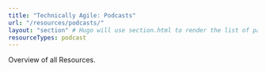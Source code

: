 ```yaml
---
title: "Technically Agile: Podcasts"
url: "/resources/podcasts/"
layout: "section" # Hugo will use section.html to render the list of pages
resourceTypes: podcast
---
```


Overview of all Resources.
